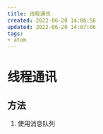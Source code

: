 ```yaml
---
title: 线程通讯
created: 2022-06-20 14:06:56
updated: 2022-06-20 14:07:06
tags: 
- atom
---
```

# 线程通讯

## 方法

1. 使用消息队列

